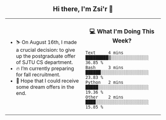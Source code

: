 <h2 align="center"> Hi there, I'm Zsi'r 👋 </h2>

<table>
    <tr>
        <td valign="center" width="50%">
            <ul>
                <li> ⛷️ On August 16th, I made a crucial decision: to give up the postgraduate offer of SJTU CS department.</li>
                <li> 🔥 I’m currently preparing for fall recruitment.</li>
                <li> 🙏 Hope that I could receive some dream offers in the end.</li>
            </ul>
        </td>
       <td valign="top" width="50%">

<h3 align="center"> 💻 What I'm Doing This Week? </h3>

<!--START_SECTION:waka-->

```text
Text     4 mins          █████████▒░░░░░░░░░░░░░░░   36.85 %
Bash     3 mins          ██████░░░░░░░░░░░░░░░░░░░   23.83 %
Python   2 mins          █████░░░░░░░░░░░░░░░░░░░░   19.36 %
Other    2 mins          ████░░░░░░░░░░░░░░░░░░░░░   15.85 %
```

<!--END_SECTION:waka-->
</td></tr>
</table>
